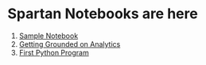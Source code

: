 # Spartan Notebooks are here

1. [Sample Notebook](sample.md)
2. [Getting Grounded on Analytics](sp101.md)
3. [First Python Program](DMVW2.md)
